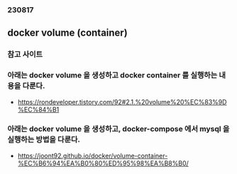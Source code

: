 ### 230817
## docker volume (container)
### 참고 사이트
### 아래는 docker volume 을 생성하고 docker container 를 실행하는 내용을 다룬다.
- https://rondeveloper.tistory.com/92#2.1.%20volume%20%EC%83%9D%EC%84%B1
### 아래는 docker volume 을 생성하고, docker-compose 에서 mysql 을 실행하는 방법을 다룬다.
- https://joont92.github.io/docker/volume-container-%EC%B6%94%EA%B0%80%ED%95%98%EA%B8%B0/
### <br/><br/><br/>

## 
